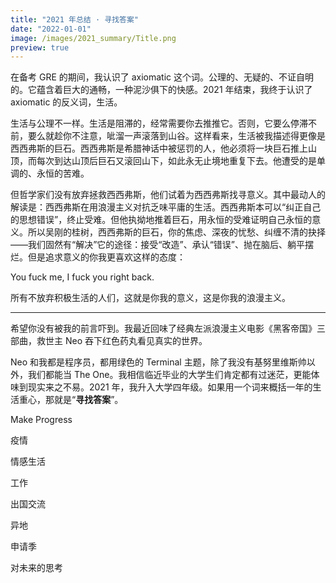 ```yaml
---
title: "2021 年总结 · 寻找答案"
date: "2022-01-01"
image: /images/2021_summary/Title.png
preview: true
---
```


在备考 GRE 的期间，我认识了 axiomatic 这个词。公理的、无疑的、不证自明的。它蕴含着巨大的通畅，一种泥沙俱下的快感。2021 年结束，我终于认识了 axiomatic 的反义词，生活。

<!-- more -->

<Dialog>
我时常把自己看做巨大公理的一部分。我的存在是不证自明的，我的运动为巨大公理添砖加瓦。
</Dialog>

生活与公理不一样。生活是阻滞的，经常需要你去推推它。否则，它要么停滞不前，要么就趁你不注意，呲溜一声滚落到山谷。这样看来，生活被我描述得更像是西西弗斯的巨石。西西弗斯是希腊神话中被惩罚的人，他必须将一块巨石推上山顶，而每次到达山顶后巨石又滚回山下，如此永无止境地重复下去。他遭受的是单调的、永恒的苦难。

但哲学家们没有放弃拯救西西弗斯，他们试着为西西弗斯找寻意义。其中最动人的解读是：<span className="underline decoration-wavy decoration-sky-500">西西弗斯在用浪漫主义对抗乏味平庸的生活</span>。西西弗斯本可以“纠正自己的思想错误”，终止受难。但他执拗地推着巨石，用永恒的受难证明自己永恒的意义。所以吴刚的桂树，西西弗斯的巨石，你的焦虑、深夜的忧愁、纠缠不清的抉择——我们固然有“解决”它的途径：接受“改造”、承认“错误”、抛在脑后、躺平摆烂。但是追求意义的你我更喜欢这样的态度：

<p className="text-center font-bold">You fuck me, I fuck you right back.</p>

所有不放弃积极生活的人们，这就是你我的意义，这是你我的浪漫主义。

---

希望你没有被我的前言吓到。我最近回味了经典左派浪漫主义电影《黑客帝国》三部曲，救世主 Neo 吞下红色药丸看见真实的世界。

<Dialog>
顺便看了绝味大烂片《黑客帝国 4：重启》。
</Dialog>

Neo 和我都是程序员，都用绿色的 Terminal 主题，除了我没有基努里维斯帅以外，我们都能当 The One。我相信临近毕业的大学生们肯定都有过迷茫，更能体味到现实来之不易。2021 年，我升入大学四年级。如果用一个词来概括一年的生活重心，那就是“**寻找答案**”。

Make Progress

疫情

情感生活

工作

出国交流

异地

申请季

对未来的思考